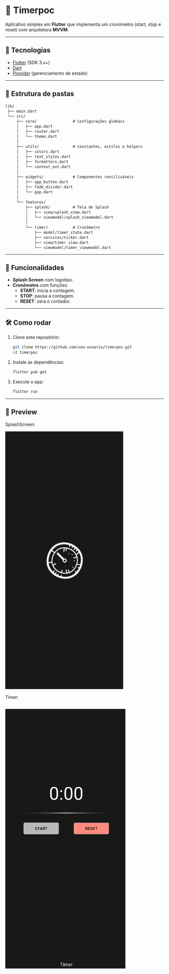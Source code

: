 # 📌 Timerpoc

Aplicativo simples em **Flutter** que implementa um cronômetro (start, stop e reset) com arquitetura **MVVM**.

---

## 🚀 Tecnologias
- [Flutter](https://flutter.dev/) (SDK 3.x+)
- [Dart](https://dart.dev/)
- [Provider](https://pub.dev/packages/provider) (gerenciamento de estado)

---

## 📂 Estrutura de pastas
```
lib/
 ├── main.dart
 └── src/
     ├── core/                # Configurações globais
     │   ├── app.dart
     │   ├── router.dart
     │   └── theme.dart
     │
     ├── utils/               # Constantes, estilos e helpers
     │   ├── colors.dart
     │   ├── text_styles.dart
     │   ├── formatters.dart
     │   └── context_ext.dart
     │
     ├── widgets/             # Componentes reutilizáveis
     │   ├── app_button.dart
     │   ├── fade_divider.dart
     │   └── gap.dart
     │
     └── features/
         ├── splash/          # Tela de Splash
         │   ├── view/splash_view.dart
         │   └── viewmodel/splash_viewmodel.dart
         │
         └── timer/           # Cronômetro
             ├── model/timer_state.dart
             ├── services/ticker.dart
             ├── view/timer_view.dart
             └── viewmodel/timer_viewmodel.dart
```

---

## 📱 Funcionalidades
- **Splash Screen** com logotipo.
- **Cronômetro** com funções:
    - **START**: inicia a contagem.
    - **STOP**: pausa a contagem.
    - **RESET**: zera o contador.

---

## 🛠️ Como rodar
1. Clone este repositório:
   ```bash
   git clone https://github.com/seu-usuario/timerpoc.git
   cd timerpoc
   ```

2. Instale as dependências:
   ```bash
   flutter pub get
   ```

3. Execute o app:
   ```bash
   flutter run
   ```

---

## 🎨 Preview

SplashScreen: 

![SplashScreen.png](assets/SplashScreen.png)


Timer:

![Timer.png](assets/Timer.png)
---
